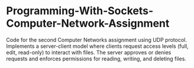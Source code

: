 # Programming-With-Sockets-Computer-Network-Assignment
Code for the second Computer Networks assignment using UDP protocol. Implements a server-client model where clients request access levels (full, edit, read-only) to interact with files. The server approves or denies requests and enforces permissions for reading, writing, and deleting files.
